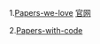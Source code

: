 1.[Papers-we-love](https://github.com/papers-we-love/papers-we-love)  [官网](http://paperswelove.org/)

2.[Papers-with-code](https://paperswithcode.com/)

